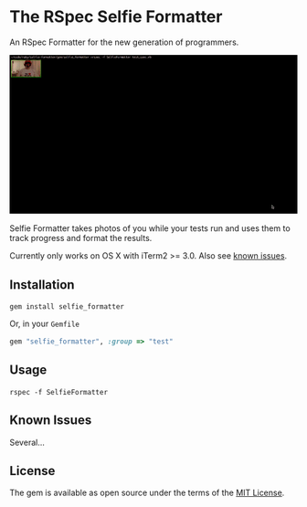 # The RSpec Selfie Formatter

An RSpec Formatter for the new generation of programmers.

![Selfie Formatter](example.gif)

Selfie Formatter takes photos of you while your tests run and uses them to track
progress and format the results.

Currently only works on OS X with iTerm2 >= 3.0. Also see [known issues](#known-issues).

## Installation

```
gem install selfie_formatter
```

Or, in your `Gemfile`

```ruby
gem "selfie_formatter", :group => "test"
```

## Usage

```
rspec -f SelfieFormatter
```

## Known Issues

Several...

## License

The gem is available as open source under the terms of the [MIT License](http://opensource.org/licenses/MIT).
